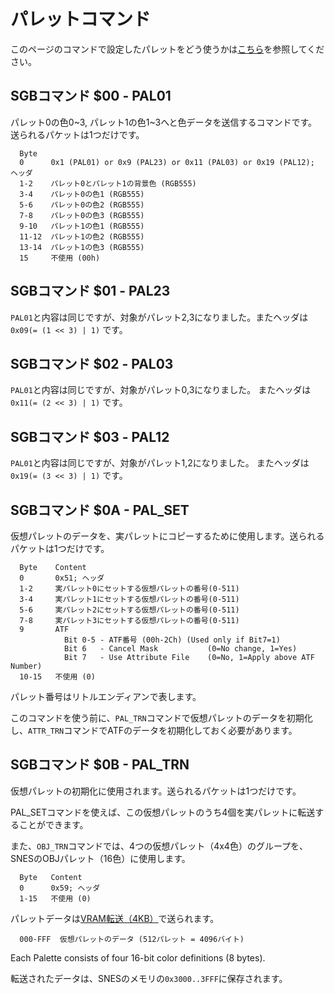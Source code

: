 # パレットコマンド

このページのコマンドで設定したパレットをどう使うかは[こちら](./color_attr.md)を参照してください。

## SGBコマンド $00 - PAL01

パレット0の色0~3, パレット1の色1~3へと色データを送信するコマンドです。送られるパケットは1つだけです。

```
  Byte
  0      0x1 (PAL01) or 0x9 (PAL23) or 0x11 (PAL03) or 0x19 (PAL12); ヘッダ
  1-2    パレット0とパレット1の背景色 (RGB555)
  3-4    パレット0の色1 (RGB555)
  5-6    パレット0の色2 (RGB555)
  7-8    パレット0の色3 (RGB555)
  9-10   パレット1の色1 (RGB555)
  11-12  パレット1の色2 (RGB555)
  13-14  パレット1の色3 (RGB555)
  15     不使用 (00h)
```

## SGBコマンド $01 - PAL23

`PAL01`と内容は同じですが、対象がパレット2,3になりました。またヘッダは `0x09(= (1 << 3) | 1)` です。

## SGBコマンド $02 - PAL03

`PAL01`と内容は同じですが、対象がパレット0,3になりました。 またヘッダは `0x11(= (2 << 3) | 1)` です。

## SGBコマンド $03 - PAL12

`PAL01`と内容は同じですが、対象がパレット1,2になりました。 またヘッダは `0x19(= (3 << 3) | 1)` です。

## SGBコマンド $0A - PAL_SET

仮想パレットのデータを、実パレットにコピーするために使用します。送られるパケットは1つだけです。

```
  Byte    Content
  0       0x51; ヘッダ
  1-2     実パレット0にセットする仮想パレットの番号(0-511)
  3-4     実パレット1にセットする仮想パレットの番号(0-511)
  5-6     実パレット2にセットする仮想パレットの番号(0-511)
  7-8     実パレット3にセットする仮想パレットの番号(0-511)
  9       ATF
            Bit 0-5 - ATF番号 (00h-2Ch) (Used only if Bit7=1)
            Bit 6   - Cancel Mask           (0=No change, 1=Yes)
            Bit 7   - Use Attribute File    (0=No, 1=Apply above ATF Number)
  10-15   不使用 (0)
```

パレット番号はリトルエンディアンで表します。

このコマンドを使う前に、`PAL_TRN`コマンドで仮想パレットのデータを初期化し、`ATTR_TRN`コマンドでATFのデータを初期化しておく必要があります。

## SGBコマンド $0B - PAL_TRN

仮想パレットの初期化に使用されます。送られるパケットは1つだけです。

PAL_SETコマンドを使えば、この仮想パレットのうち4個を実パレットに転送することができます。

また、`OBJ_TRN`コマンドでは、4つの仮想パレット（4x4色）のグループを、SNESのOBJパレット（16色）に使用します。

```
  Byte   Content
  0      0x59; ヘッダ
  1-15   不使用 (0)
```

パレットデータは[VRAM転送（4KB）](../vram_transfer.md)で送られます。

```
  000-FFF  仮想パレットのデータ (512パレット = 4096バイト)
```

Each Palette consists of four 16-bit color definitions (8 bytes). 

転送されたデータは、SNESのメモリの`0x3000..3FFF`に保存されます。

